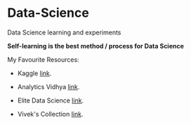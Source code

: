 # Data-Science
Data Science learning and experiments

<strong>Self-learning is the best method / process for Data Science</strong>
<p>My Favourite Resources:</p>
<ul>
  <li>
    <p>Kaggle <a href="https://www.kaggle.com/learn">link</a>.</p> 
  </li>
  <li>
    <p>Analytics Vidhya <a href="https://www.analyticsvidhya.com/learning-paths-data-science-business-analytics-business-intelligence-big-data/learning-path-data-science-python/">link</a>.</p> 
  </li>
  <li>
    <p>Elite Data Science <a href="https://elitedatascience.com/">link</a>.</p> 
  </li>
  <li>
    <p>Vivek's Collection <a href="https://github.com/vivek2319/Data-Science-From-Linkedin">link</a>.</p> 
  </li>
</ul>
